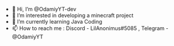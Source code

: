 - 👋 Hi, I’m @OdamiyYT-dev
- 👀 I’m interested in developing a minecraft project
- 🌱 I’m currently learning Java Coding
- 📫 How to reach me : Discord - LilAnonimus#5085 , Telegram - @OdamiyYT

<!---
OdamiyYT-dev/OdamiyYT-dev is a ✨ special ✨ repository because its `README.md` (this file) appears on your GitHub profile.
You can click the Preview link to take a look at your changes.
--->
